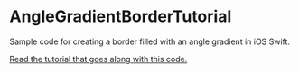 AngleGradientBorderTutorial
===========================

Sample code for creating a border filled with an angle gradient in iOS Swift.

[Read the tutorial that goes along with this code.](https://medium.com/@ianhirschfeld/how-to-create-an-angle-gradient-border-in-swift-f4856dde4c90)
